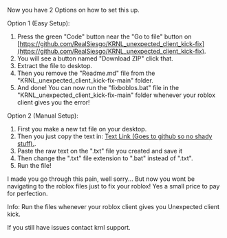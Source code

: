 Now you have 2 Options on how to set this up.

Option 1 (Easy Setup):
1) Press the green "Code" button near the "Go to file" button on [https://github.com/RealSiesgo/KRNL_unexpected_client_kick-fix](https://github.com/RealSiesgo/KRNL_unexpected_client_kick-fix).
2) You will see a button named "Download ZIP" click that.
3) Extract the file to desktop.
4) Then you remove the "Readme.md" file from the "KRNL_unexpected_client_kick-fix-main" folder.
5) And done! You can now run the "fixboblos.bat" file in the "KRNL_unexpected_client_kick-fix-main" folder whenever your roblox client gives you the error!



Option 2 (Manual Setup):
1) First you make a new txt file on your desktop.
2) Then you just copy the text in: [Text Link (Goes to github so no shady stuff).](https://raw.githubusercontent.com/RealSiesgo/KRNL_unexpected_client_kick-fix/main/fixboblos.bat).
3) Paste the raw text on the ".txt" file you created and save it
4) Then change the ".txt" file extension to ".bat" instead of ".txt".
5) Run the file!

I made you go through this pain, well sorry... But now you wont be navigating to the roblox files just to fix your roblox! Yes a small price to pay for perfection.

Info: Run the files whenever your roblox client gives you Unexpected client kick.

If you still have issues contact krnl support.
